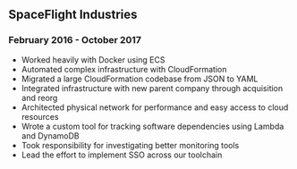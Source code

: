 ## SpaceFlight Industries
### February 2016 - October 2017
* Worked heavily with Docker using ECS
* Automated complex infrastructure with CloudFormation
* Migrated a large CloudFormation codebase from JSON to YAML
* Integrated infrastructure with new parent company through acquisition and reorg
* Architected physical network for performance and easy access to cloud resources
* Wrote a custom tool for tracking software dependencies using Lambda and DynamoDB
* Took responsibility for investigating better monitoring tools
* Lead the effort to implement SSO across our toolchain
